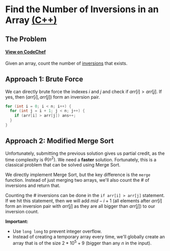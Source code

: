 # Find the Number of Inversions in an Array [(C++)](./inversions.cpp)

## The Problem

#### [View on CodeChef](https://www.codechef.com/UASS001/problems/CINV)

Given an array, count the number of [inversions](https://github.com/aaronhma/algorithms-notes/tree/master/techniques/sorting#inversions) that exists.

## Approach 1: Brute Force

We can directly brute force the indexes $i$ and $j$ and check if $arr[i] > arr[j]$. If yes, then $(arr[i], arr[j])$ form an inversion pair.

```cpp
for (int i = 0; i < n; i++) {
  for (int j = i + 1; j < n; j++) {
    if (arr[i] > arr[j]) ans++;
  }
}
```

## Approach 2: Modified Merge Sort

Unfortunately, submitting the previous solution gives us partial credit, as the time complexity is $\theta(n^2)$. We need a **faster** solution. Fortunately, this is a classical problem that can be solved using Merge Sort.

We directly implement Merge Sort, but the key difference is the `merge` function. Instead of just merging two arrays, we'll also count the # of inversions and return that.

Counting the # inversions can be done in the `if arr[i] > arr[j]` statement. If we hit this statement, then we will add $mid - i + 1$ (all elements after $arr[i]$ form an inversion pair with $arr[j]$ as they are all bigger than $arr[j]$) to our inversion count.

**Important:**

-   Use `long long` to prevent integer overflow.
-   Instead of creating a temporary array every time, we'll globally create an array that is of the size $2 * 10^5 + 9$ (bigger than any $n$ in the input).
